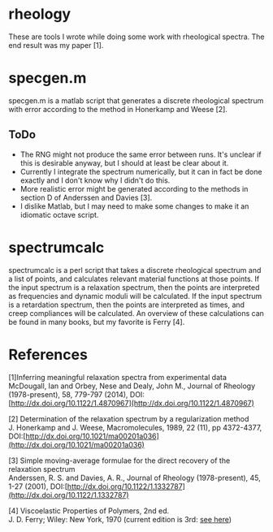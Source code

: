 # rheology
These are tools I wrote while doing some work with rheological spectra. The end result was my paper [1].

specgen.m
===
specgen.m is a matlab script that generates a discrete rheological spectrum with error according to the method in Honerkamp and Weese [2].

ToDo
---
* The RNG might not produce the same error between runs. It's unclear if this is desirable anyway, but I should at least be clear about it.
* Currently I integrate the spectrum numerically, but it can in fact be done exactly and I don't know why I didn't do this.
* More realistic error might be generated according to the methods in section D of Anderssen and Davies [3].
* I dislike Matlab, but I may need to make some changes to make it an idiomatic octave script.

spectrumcalc
===
spectrumcalc is a perl script that takes a discrete rheological spectrum and a list of points, and calculates relevant material functions at those points. If the input spectrum is a relaxation spectrum, then the points are interpreted as frequencies and dynamic moduli will be calculated. If the input spectrum is a retardation spectrum, then the points are interpreted as times, and creep compliances will be calculated. An overview of these calculations can be found in many books, but my favorite is Ferry [4].

References
===
[1]Inferring meaningful relaxation spectra from experimental data  
McDougall, Ian and Orbey, Nese and Dealy, John M., Journal of Rheology (1978-present), 58, 779-797 (2014), DOI:[http://dx.doi.org/10.1122/1.4870967](http://dx.doi.org/10.1122/1.4870967)

[2] Determination of the relaxation spectrum by a regularization method  
J. Honerkamp and J. Weese, Macromolecules, 1989, 22 (11), pp 4372-4377, DOI:[http://dx.doi.org/10.1021/ma00201a036](http://dx.doi.org/10.1021/ma00201a036)

[3] Simple moving-average formulae for the direct recovery of the relaxation spectrum  
Anderssen, R. S. and Davies, A. R., Journal of Rheology (1978-present), 45, 1-27 (2001), DOI:[http://dx.doi.org/10.1122/1.1332787](http://dx.doi.org/10.1122/1.1332787)

[4] Viscoelastic Properties of Polymers, 2nd ed.  
J. D. Ferry; Wiley: New York, 1970 (current edition is 3rd: [see here](http://www.wiley.com/WileyCDA/WileyTitle/productCd-0471048941.html))

